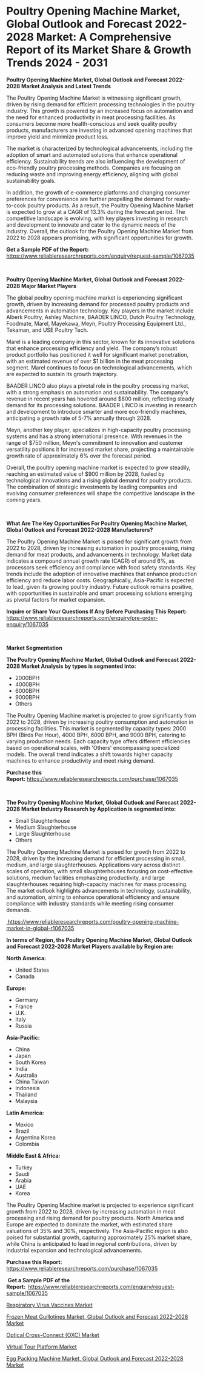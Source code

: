 <p><h1>Poultry Opening Machine Market, Global Outlook and Forecast 2022-2028 Market: A Comprehensive Report of its Market Share & Growth Trends 2024 - 2031</h1></p><p><strong>Poultry Opening Machine Market, Global Outlook and Forecast 2022-2028 Market Analysis and Latest Trends</strong></p>
<p><p>The Poultry Opening Machine Market is witnessing significant growth, driven by rising demand for efficient processing technologies in the poultry industry. This growth is powered by an increased focus on automation and the need for enhanced productivity in meat processing facilities. As consumers become more health-conscious and seek quality poultry products, manufacturers are investing in advanced opening machines that improve yield and minimize product loss.</p><p>The market is characterized by technological advancements, including the adoption of smart and automated solutions that enhance operational efficiency. Sustainability trends are also influencing the development of eco-friendly poultry processing methods. Companies are focusing on reducing waste and improving energy efficiency, aligning with global sustainability goals.</p><p>In addition, the growth of e-commerce platforms and changing consumer preferences for convenience are further propelling the demand for ready-to-cook poultry products. As a result, the Poultry Opening Machine Market is expected to grow at a CAGR of 13.3% during the forecast period. The competitive landscape is evolving, with key players investing in research and development to innovate and cater to the dynamic needs of the industry. Overall, the outlook for the Poultry Opening Machine Market from 2022 to 2028 appears promising, with significant opportunities for growth.</p></p>
<p><strong>Get a Sample PDF of the Report:&nbsp;</strong> <a href="https://www.reliableresearchreports.com/enquiry/request-sample/1067035">https://www.reliableresearchreports.com/enquiry/request-sample/1067035</a></p>
<p>&nbsp;</p>
<p><strong>Poultry Opening Machine Market, Global Outlook and Forecast 2022-2028 Major Market Players</strong></p>
<p><p>The global poultry opening machine market is experiencing significant growth, driven by increasing demand for processed poultry products and advancements in automation technology. Key players in the market include Alberk Poultry, Ashley Machine, BAADER LINCO, Dutch Poultry Technology, Foodmate, Marel, Mayekawa, Meyn, Poultry Processing Equipment Ltd., Tekaman, and USE Poultry Tech.</p><p>Marel is a leading company in this sector, known for its innovative solutions that enhance processing efficiency and yield. The company’s robust product portfolio has positioned it well for significant market penetration, with an estimated revenue of over $1 billion in the meat processing segment. Marel continues to focus on technological advancements, which are expected to sustain its growth trajectory.</p><p>BAADER LINCO also plays a pivotal role in the poultry processing market, with a strong emphasis on automation and sustainability. The company's revenue in recent years has hovered around $800 million, reflecting steady demand for its processing solutions. BAADER LINCO is investing in research and development to introduce smarter and more eco-friendly machines, anticipating a growth rate of 5-7% annually through 2028.</p><p>Meyn, another key player, specializes in high-capacity poultry processing systems and has a strong international presence. With revenues in the range of $750 million, Meyn's commitment to innovation and customer versatility positions it for increased market share, projecting a maintainable growth rate of approximately 6% over the forecast period.</p><p>Overall, the poultry opening machine market is expected to grow steadily, reaching an estimated value of $900 million by 2028, fueled by technological innovations and a rising global demand for poultry products. The combination of strategic investments by leading companies and evolving consumer preferences will shape the competitive landscape in the coming years.</p></p>
<p>&nbsp;</p>
<p><strong>What Are The Key Opportunities For Poultry Opening Machine Market, Global Outlook and Forecast 2022-2028 Manufacturers?</strong></p>
<p><p>The Poultry Opening Machine Market is poised for significant growth from 2022 to 2028, driven by increasing automation in poultry processing, rising demand for meat products, and advancements in technology. Market data indicates a compound annual growth rate (CAGR) of around 6%, as processors seek efficiency and compliance with food safety standards. Key trends include the adoption of innovative machines that enhance production efficiency and reduce labor costs. Geographically, Asia-Pacific is expected to lead, given its growing poultry industry. Future outlook remains positive, with opportunities in sustainable and smart processing solutions emerging as pivotal factors for market expansion.</p></p>
<p><strong>Inquire or Share Your Questions If Any Before Purchasing This Report:</strong> <a href="https://www.reliableresearchreports.com/enquiry/pre-order-enquiry/1067035">https://www.reliableresearchreports.com/enquiry/pre-order-enquiry/1067035</a></p>
<p>&nbsp;</p>
<p><strong>Market Segmentation</strong></p>
<p><strong>The Poultry Opening Machine Market, Global Outlook and Forecast 2022-2028 Market Analysis by types is segmented into:</strong></p>
<p><ul><li>2000BPH</li><li>4000BPH</li><li>6000BPH</li><li>9000BPH</li><li>Others</li></ul></p>
<p><p>The Poultry Opening Machine market is projected to grow significantly from 2022 to 2028, driven by increasing poultry consumption and automation in processing facilities. This market is segmented by capacity types: 2000 BPH (Birds Per Hour), 4000 BPH, 6000 BPH, and 9000 BPH, catering to varying production needs. Each capacity type offers different efficiencies based on operational scales, with 'Others' encompassing specialized models. The overall trend indicates a shift towards higher capacity machines to enhance productivity and meet rising demand.</p></p>
<p><strong>Purchase this Report:&nbsp;</strong><a href="https://www.reliableresearchreports.com/purchase/1067035">https://www.reliableresearchreports.com/purchase/1067035</a></p>
<p>&nbsp;</p>
<p><strong>The Poultry Opening Machine Market, Global Outlook and Forecast 2022-2028 Market Industry Research by Application is segmented into:</strong></p>
<p><ul><li>Small Slaughterhouse</li><li>Medium Slaughterhouse</li><li>Large Slaughterhouse</li><li>Others</li></ul></p>
<p><p>The Poultry Opening Machine Market is poised for growth from 2022 to 2028, driven by the increasing demand for efficient processing in small, medium, and large slaughterhouses. Applications vary across distinct scales of operation, with small slaughterhouses focusing on cost-effective solutions, medium facilities emphasizing productivity, and large slaughterhouses requiring high-capacity machines for mass processing. The market outlook highlights advancements in technology, sustainability, and automation, aiming to enhance operational efficiency and ensure compliance with industry standards while meeting rising consumer demands.</p></p>
<p><a href="https://www.reliableresearchreports.com/poultry-opening-machine-market-in-global-r1067035">&nbsp;https://www.reliableresearchreports.com/poultry-opening-machine-market-in-global-r1067035</a></p>
<p><strong>In terms of Region, the Poultry Opening Machine Market, Global Outlook and Forecast 2022-2028 Market Players available by Region are:</strong></p>
<p>
    <p> <strong> North America: </strong>
        <ul>
            <li>United States</li>
            <li>Canada</li>
        </ul>
        </p> 
    <p> <strong> Europe: </strong>
        <ul>
            <li>Germany</li>
            <li>France</li>
            <li>U.K.</li>
            <li>Italy</li>
            <li>Russia</li>
        </ul>
        </p> 
    <p> <strong> Asia-Pacific: </strong>
        <ul>
            <li>China</li>
            <li>Japan</li>
            <li>South Korea</li>
            <li>India</li>
            <li>Australia</li>
            <li>China Taiwan</li>
            <li>Indonesia</li>
            <li>Thailand</li>
            <li>Malaysia</li>
        </ul>
        </p> 
    <p> <strong> Latin America: </strong>
        <ul>
            <li>Mexico</li>
            <li>Brazil</li>
            <li>Argentina Korea</li>
            <li>Colombia</li>
        </ul>
        </p> 
    <p> <strong> Middle East & Africa: </strong>
        <ul>
            <li>Turkey</li>
            <li>Saudi</li>
            <li>Arabia</li>
            <li>UAE</li>
            <li>Korea</li>
        </ul>
    </p>
    </p>
<p><p>The Poultry Opening Machine market is projected to experience significant growth from 2022 to 2028, driven by increasing automation in meat processing and rising demand for poultry products. North America and Europe are expected to dominate the market, with estimated share valuations of 35% and 30%, respectively. The Asia-Pacific region is also poised for substantial growth, capturing approximately 25% market share, while China is anticipated to lead in regional contributions, driven by industrial expansion and technological advancements.</p></p>
<p><strong>Purchase this Report: </strong><a href="https://www.reliableresearchreports.com/purchase/1067035">https://www.reliableresearchreports.com/purchase/1067035</a></p>
<p>&nbsp;<strong>Get a Sample PDF of the Report:&nbsp;&nbsp;</strong><a href="https://www.reliableresearchreports.com/enquiry/request-sample/1067035">https://www.reliableresearchreports.com/enquiry/request-sample/1067035</a></p>
<p><strong></strong></p>
<p><p><a href="https://issuu.com/reportprime-2/docs/respiratory-virus-vaccines-market-s_77a8b7cdc8d63f">Respiratory Virus Vaccines Market</a></p><p><a href="https://github.com/RickHolmes3/Market-Research-Report-List-6/blob/main/frozen-meat-guillotines-market-global-outlook-and-forecast-2022-2028-market.md">Frozen Meat Guillotines Market, Global Outlook and Forecast 2022-2028 Market</a></p><p><a href="https://issuu.com/reportprime-2/docs/optical-cross-connect-oxc-market-si_847e0602c85a45">Optical Cross-Connect (OXC) Market</a></p><p><a href="https://www.linkedin.com/pulse/virtual-tour-platform-market-global-regional-analysis-2024--iygdf?trackingId=FR3RzdF8RVuKnTSrgaamvQ%3D%3D">Virtual Tour Platform Market</a></p><p><a href="https://github.com/Krish2023na/Market-Research-Report-List-6/blob/main/egg-packing-machine-market-global-outlook-and-forecast-2022-2028-market.md">Egg Packing Machine Market, Global Outlook and Forecast 2022-2028 Market</a></p></p>